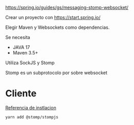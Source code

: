 https://spring.io/guides/gs/messaging-stomp-websocket/

Crear un proyecto con https://start.spring.io/

Elegir Maven y Websockets como dependencias.

Se necesita

* JAVA 17
* Maven 3.5+

Utiliza SockJS y Stomp

Stomp es un subprotocolo por sobre websocket

# Cliente

[Referencia de instlacion](https://stomp-js.github.io/stomp-websocket/codo/extra/docs-src/Usage.md.html)


```
yarn add @stomp/stompjs
```

